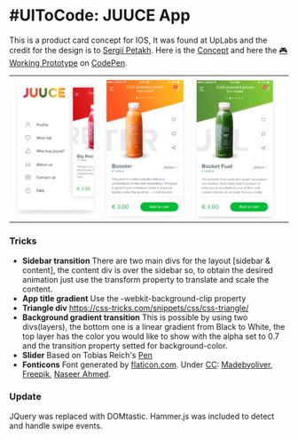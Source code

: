 # \#UIToCode: JUUCE App
This is a product card concept for IOS, It was found at UpLabs and the credit for the design is to [Sergii Petakh](https://dribbble.com/sergiipetakh). Here is the [Concept](https://ios.uplabs.com/posts/juuce-app-product-card-animation) and here the [:video_game: Working Prototype](http://codepen.io/emoreno911/pen/vyJvpB) on [CodePen](http://codepen.io).

<table>
  <td style="border:"><img src="img/sidebar.JPG" alt="sidebar" /></td>
  <td style="border:none"><img src="img/content2.JPG" alt="app screen" /></td>
  <td style="border:none"><img src="img/content3.JPG" alt="app screen" /></td>
</table>

### Tricks
- **Sidebar transition**
	There are two main divs for the layout [sidebar & content], the content div is over the sidebar so, to obtain the desired animation just use the transform property to translate and scale the content.
- **App title gradient**
	Use the -webkit-background-clip property
- **Triangle div**
	https://css-tricks.com/snippets/css/css-triangle/
- **Background gradient transition**
	This is possible by using two divs(layers), the bottom one is a linear gradient from Black to White, the top layer has the color you would like to show with the alpha set to 0.7 and the transition property setted for background-color.
- **Slider**
	Based on Tobias Reich's [Pen](http://codepen.io/electerious/pen/JXNEPr)
- **Fonticons**
	Font generated by [flaticon.com](http://www.flaticon.com). Under [CC](http://creativecommons.org/licenses/by/3.0/): [Madebyoliver](http://www.flaticon.com/authors/madebyoliver), [Freepik](http://www.freepik.com), [Naseer Ahmed](http://www.flaticon.com/authors/naseer-ahmed).

### Update
JQuery was replaced with DOMtastic. Hammer.js was included to detect and handle swipe events.
